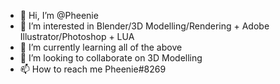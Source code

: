- 👋 Hi, I’m @Pheenie
- 👀 I’m interested in Blender/3D Modelling/Rendering + Adobe Illustrator/Photoshop + LUA
- 🌱 I’m currently learning all of the above
- 💞️ I’m looking to collaborate on 3D Modelling 
- 📫 How to reach me Pheenie#8269

<!---
Pheenie/Pheenie is a ✨ special ✨ repository because its `README.md` (this file) appears on your GitHub profile.
You can click the Preview link to take a look at your changes.
--->
